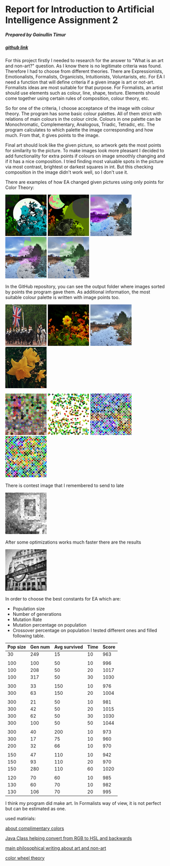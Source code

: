 # Report for Introduction to Artificial Intelligence Assignment 2
##### Prepared by Gainullin Timur
##### [github link](https://github.com/Tumypmyp/IAI_assignment2)

For this project firstly I needed to research for the answer to "What is an art and non-art?" question. 
As I know there is no legitimate criteria was found. Therefore I had to choose from different theories. 
There are Expressionists, Emotionalists, Formalists, Organicists, Intuitionists, Voluntarists, etc. 
For EA I need a function that will define criteria if a given image is art or not-art. 
Formalists ideas are most suitable for that purpose. 
For Formalists, an artist should use elements such as colour, line, shape, texture.
Elements should come together using certain rules of composition, colour theory, etc. 

So for one of the criteria, I choose acceptance of the image with colour theory. 
The program has some basic colour palettes. 
All of them strict with relations of main colours in the colour circle. 
Colours in one palette can be Monochromatic, Complementary, Analogous, Triadic, Tetradic, etc.
The program calculates to which palette the image corresponding and how much.
From that, it gives points to the image.

Final art should look like the given picture, so artwork gets the most points for similarity to the picture. 
To make images look more pleasant I decided to add functionality for extra points 
if colours on image smoothly changing and if it has a nice composition. 
I tried finding most valuable spots in the picture via most contrast, brightest or darkest squares in int.
But this checking composition in the image didn't work well, so I don't use it. 


There are examples of how EA changed given pictures using only points for Color Theory:

[example1]: https://github.com/Tumypmyp/IAI_assignment2/blob/master/AI_images/color_theory_only/example1.png "Example 1"
[example2]: https://github.com/Tumypmyp/IAI_assignment2/blob/master/AI_images/color_theory_only/example2.png "Example 2"


<p float="left">
  <img src="/AI_images/color_theory_only/example1.png" width="130" />
  <img src="/AI_images/color_theory_only/example2.png" width="130" /> 
  <img src="/AI_images/color_theory_only/example3.png" width="130" />
  <img src="/AI_images/color_theory_only/example4.png" width="130" />
  <img src="/AI_images/color_theory_only/example5.png" width="130" />
</p>

In the GitHub repository, you can see the output folder where images sorted by points the program gave them. 
As additional information, the most suitable colour palette is written with image points too.

<p float="left">
  <img src="/input/image04.png" width="130" />
  <img src="/input/image13.png" width="130" />
  <img src="/input/image14.png" width="130" />
  <img src="/input/image16.png" width="130" />
</p>

<p float="left">
  <img src="/AI_images/image04_result.png" width="130" />
  <img src="/AI_images/image13_result.png" width="130" /> 
  <img src="/AI_images/image14_result.png" width="130" />
  <img src="/AI_images/image16_result.png" width="130" />
</p>

There is contest image that I remembered to send to late

<p float="left">
  <img src="/AI_images/contest_image.png" width="130" />
</p>

After some optimizations works much faster there are the results

<p float="left">
  <gif src="/AI_images/image01.gif" width="130" />
  <img src="/AI_images/image01.png" width="130" /> 
</p>


In order to choose the best constants for EA which are:  
 - Population size
 - Number of generations
 - Mutation Rate
 - Mutation percentage on population
 - Crossover percentage on population
I tested different ones and filled following table. 

Pop size | Gen num | Avg survived | Time | Score
---|---|---|---|---
30|249|15|10|963
||||
100|100|50|10|996
100|208|50|20|1017
100|317|50|30|1030
||||
300|33|150|10|976
300|63|150|20|1004
||||
300|21|50|10|981
300|42|50|20|1015
300|62|50|30|1030
300|100|50|50|1044
||||
300|40|200|10|973
300|17|75|10|960
200|32|66|10|970
||||        
150|47|110|10|942
150|93|110|20|970
150|280|110|60|1020
||||
120|70|60|10|985
130|60|70|10|982
130|106|70|20|995

I think my program did make art. In Formalists way of view, it is not perfect but can be estimated as one.


used matirials:

[about complimentary colors](https://serennu.com/colour/rgbtohsl.php)

[Java Class helping convert from RGB to HSL and backwards](https://tips4java.wordpress.com/2009/07/05/hsl-color/)

[main philosophical writing about art and non-art](https://medium.com/@christopherwillardauthor/distinguishing-art-from-non-art-discussion-2-part-1-fec2feaa36b4)

[color wheel theory](https://www.canva.com/colors/color-wheel/)